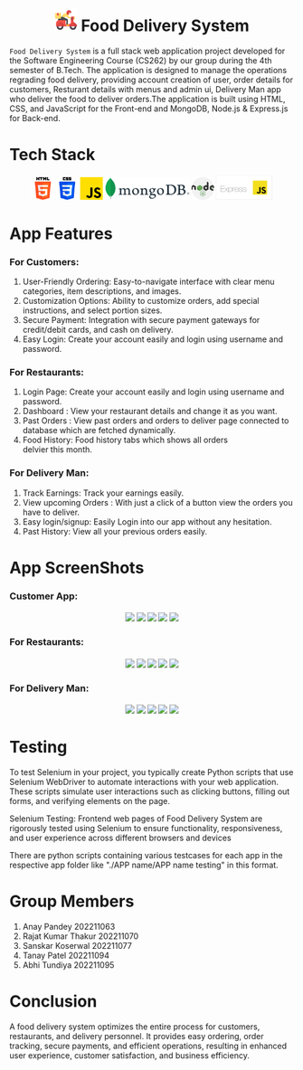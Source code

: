 <h1 align="center">
    <img src="./icons/logo.png" width=40>
    Food Delivery System
</h1>

`Food Delivery System` is a full stack web application project developed for the Software Engineering Course (CS262) by our group during the 4th semester of B.Tech. The application is designed to manage the operations regrading food delivery, providing account creation of user, order details for customers, Resturant details with menus and admin ui, Delivery Man app who deliver the food to deliver orders.The application is built using HTML, CSS, and JavaScript for the Front-end and MongoDB, Node.js & Express.js for Back-end.

<h1 align="left">
    Tech Stack
</h1>

<h4 align="center"> 
     <img src="./icons/html-5.png" width=40>
     <img src="./icons/css-3.png" width=40>
     <img src="./icons/js.png" width=40>
     <img src="./icons/MongoDB_Logo.svg.png" width=150>
     <img src="./icons/nodejs.png" width=40>
     <img src="./icons/1_i2fRBk3GsYLeUk_Rh7AzHw.png" width=100>
</h4>

<h1 align="left">
    App Features
</h1>

### For Customers:

1. User-Friendly Ordering: Easy-to-navigate interface with clear menu categories, item descriptions, and images.
2. Customization Options: Ability to customize orders, add special instructions, and select portion sizes.
3. Secure Payment: Integration with secure payment gateways for credit/debit cards, and cash on delivery.
4. Easy Login: Create your account easily and login using username and password.

### For Restaurants:

1. Login Page: Create your account easily and login using username and password.
2. Dashboard : View your restaurant details and change it as you want.
3. Past Orders : View past orders and orders to deliver page connected to database which are fetched dynamically.
4. Food History: Food history tabs which shows all orders delvier this month.

### For Delivery Man:

1. Track Earnings: Track your earnings easily.
2. View upcoming Orders : With just a click of a button view the orders you have to deliver.
3. Easy login/signup: Easily Login into our app without any hesitation.
4. Past History: View all your previous orders easily.

<h1 align="left">
    App ScreenShots
</h1>

### Customer App:

<h4 align="center"> 
     <img src="./Customer App ss/home-screen.jpg" >
     <img src="./Customer App ss/login.jpg">
     <img src="./Customer App ss/menu.jpg">
     <img src="./Customer App ss/cart.jpg">
     <img src="./Customer App ss/payment.jpg">
</h4>

### For Restaurants:

<h4 align="center"> 
     <img src="./Restaurant App ss/dashboard.jpg">
     <img src="./Restaurant App ss/login.jpg">
     <img src="./Restaurant App ss/history.jpg">
     <img src="./Restaurant App ss/pastorders.jpg">
     <img src="./Restaurant App ss/changepassword.jpg">
</h4>

### For Delivery Man:

<h4 align="center"> 
     <img src="./Delivery Man ss/homepage.jpg">
     <img src="./Delivery Man ss/login.jpg">
     <img src="./Delivery Man ss/upcoming.jpg">
     <img src="./Delivery Man ss/past.jpg">
     <img src="./Delivery Man ss/earnings.jpg">
</h4>

<h1 align="left">
    Testing
</h1>

To test Selenium in your project, you typically create Python scripts that use Selenium WebDriver to automate interactions with your web application. These scripts simulate user interactions such as clicking buttons, filling out forms, and verifying elements on the page.

Selenium Testing: Frontend web pages of Food Delivery System are rigorously tested using Selenium to ensure functionality, responsiveness, and user experience across different browsers and devices

There are python scripts containing various testcases for each app in the respective app folder like "./APP name/APP name testing" in this format.

<h1 align="left">
    Group Members
</h1>

1. Anay Pandey                   202211063
2. Rajat Kumar Thakur        202211070
3. Sanskar Koserwal            202211077
4. Tanay Patel		        202211094
5. Abhi Tundiya 		        202211095

<h1 align="left">
    Conclusion
</h1>

A food delivery system optimizes the entire process for customers, restaurants, and delivery personnel. It provides easy ordering, order tracking, secure payments, and efficient operations, resulting in enhanced user experience, customer satisfaction, and business efficiency.
